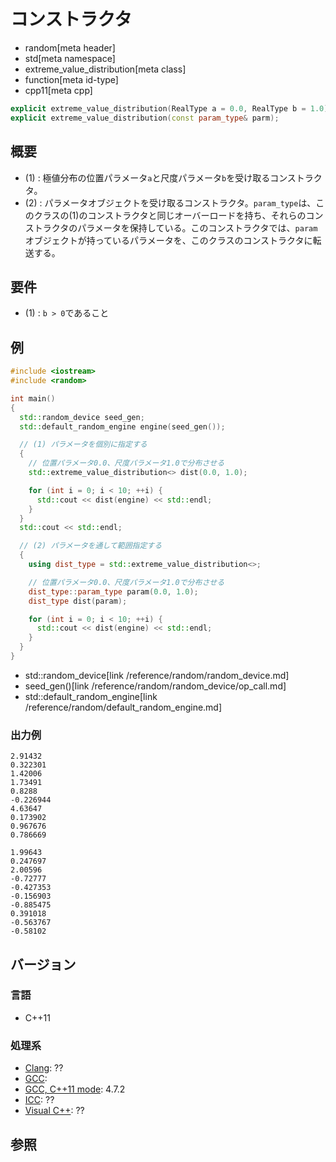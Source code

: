 # コンストラクタ
* random[meta header]
* std[meta namespace]
* extreme_value_distribution[meta class]
* function[meta id-type]
* cpp11[meta cpp]

```cpp
explicit extreme_value_distribution(RealType a = 0.0, RealType b = 1.0); // (1)
explicit extreme_value_distribution(const param_type& parm);             // (2)
```

## 概要
- (1) : 極値分布の位置パラメータ`a`と尺度パラメータ`b`を受け取るコンストラクタ。
- (2) : パラメータオブジェクトを受け取るコンストラクタ。`param_type`は、このクラスの(1)のコンストラクタと同じオーバーロードを持ち、それらのコンストラクタのパラメータを保持している。このコンストラクタでは、`param`オブジェクトが持っているパラメータを、このクラスのコンストラクタに転送する。


## 要件
- (1) : `b > 0`であること


## 例
```cpp example
#include <iostream>
#include <random>

int main()
{
  std::random_device seed_gen;
  std::default_random_engine engine(seed_gen());

  // (1) パラメータを個別に指定する
  {
    // 位置パラメータ0.0、尺度パラメータ1.0で分布させる
    std::extreme_value_distribution<> dist(0.0, 1.0);

    for (int i = 0; i < 10; ++i) {
      std::cout << dist(engine) << std::endl;
    }
  }
  std::cout << std::endl;

  // (2) パラメータを通して範囲指定する
  {
    using dist_type = std::extreme_value_distribution<>;

    // 位置パラメータ0.0、尺度パラメータ1.0で分布させる
    dist_type::param_type param(0.0, 1.0);
    dist_type dist(param);

    for (int i = 0; i < 10; ++i) {
      std::cout << dist(engine) << std::endl;
    }
  }
}
```
* std::random_device[link /reference/random/random_device.md]
* seed_gen()[link /reference/random/random_device/op_call.md]
* std::default_random_engine[link /reference/random/default_random_engine.md]

### 出力例
```
2.91432
0.322301
1.42006
1.73491
0.8288
-0.226944
4.63647
0.173902
0.967676
0.786669

1.99643
0.247697
2.00596
-0.72777
-0.427353
-0.156903
-0.885475
0.391018
-0.563767
-0.58102
```

## バージョン
### 言語
- C++11

### 処理系
- [Clang](/implementation.md#clang): ??
- [GCC](/implementation.md#gcc): 
- [GCC, C++11 mode](/implementation.md#gcc): 4.7.2
- [ICC](/implementation.md#icc): ??
- [Visual C++](/implementation.md#visual_cpp): ??


## 参照


